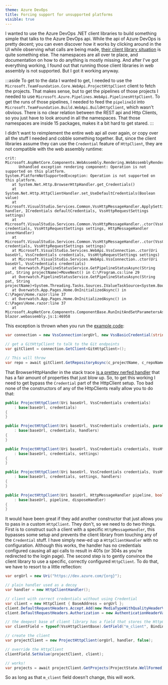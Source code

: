 ```yaml
---
theme: Azure DevOps
title: Forcing support for unsupported platforms
visible: true
---
```


I wanted to use the Azure DevOps .NET client libraries to build something simple that talks to the Azure DevOps api. While the api of Azure DevOps is pretty decent; you can even discover how it works by clicking around in the UI while observing what calls are being made, [their client library situation](https://learn.microsoft.com/en-us/azure/devops/integrate/concepts/dotnet-client-libraries?view=azure-devops&viewFallbackFrom=vsts) is quite something else. The namespaces are all over te place, and documentation on how to do anything is mostly missing. And after I've got everything working, I found out that running those client libraries in web assembly is not supported. But I got it working anyway.

:::aside
To get to the data I wanted to get, I needed to use the `Microsoft.TeamFoundation.Core.WebApi.ProjectHttpClient` client to fetch the projects. That makes sense, but to get the pipelines of those projects I needed to use `Microsoft.Azure.Pipelines.WebApi.PipelinesHttpClient`. To get the runs of those pipelines, I needed to feed the `pipelineId` into `Microsoft.TeamFoundation.Build.WebApi.BuildHttpClient`, which wasn't obvious. There is no clear relation between the REST api and Http Clients, so you just have to look around in all the namespaces. That those namespaces are inside 15 packages, makes it a bit hard to get stared.
:::

I didn't want to reimplement the entire web api all over again, or copy over all the stuff I needed and cobble something together. But, since the client libraries assume they can use the `Credential` feature of `HttpClient`, they are not compatible with the web assembly runtime:

```stacktrace
crit: Microsoft.AspNetCore.Components.WebAssembly.Rendering.WebAssemblyRenderer[100]
      Unhandled exception rendering component: Operation is not supported on this platform.
System.PlatformNotSupportedException: Operation is not supported on this platform.
   at System.Net.Http.BrowserHttpHandler.get_Credentials()
   at System.Net.Http.HttpClientHandler.set_UseDefaultCredentials(Boolean value)
   at Microsoft.VisualStudio.Services.Common.VssHttpMessageHandler.ApplySettings(HttpMessageHandler handler, ICredentials defaultCredentials, VssHttpRequestSettings settings)
   at Microsoft.VisualStudio.Services.Common.VssHttpMessageHandler..ctor(VssCredentials credentials, VssHttpRequestSettings settings, HttpMessageHandler innerHandler)
   at Microsoft.VisualStudio.Services.Common.VssHttpMessageHandler..ctor(VssCredentials credentials, VssHttpRequestSettings settings)
   at Microsoft.VisualStudio.Services.WebApi.VssConnection..ctor(Uri baseUrl, VssCredentials credentials, VssHttpRequestSettings settings)
   at Microsoft.VisualStudio.Services.WebApi.VssConnection..ctor(Uri baseUrl, VssCredentials credentials)
   at Overwatch.PipelineStatusService.GetPipelineStatusAsync(String pat, String projectName)+MoveNext() in C:\Program.cs:line 29
   at Overwatch.PipelineStatusService.GetPipelineStatusAsync(String pat, String projectName)+System.Threading.Tasks.Sources.IValueTaskSource<System.Boolean>.GetResult()
   at Overwatch.App.Pages.Home.OnInitializedAsync() in C:\Pages\Home.razor:line 37
   at Overwatch.App.Pages.Home.OnInitializedAsync() in C:\Pages\Home.razor:line 37
   at Microsoft.AspNetCore.Components.ComponentBase.RunInitAndSetParametersAsync() blazor.webassembly.js:1:46958
```

This exception is thrown when you run the [example code](https://learn.microsoft.com/en-us/azure/devops/integrate/concepts/dotnet-client-libraries?view=azure-devops#connect):

```csharp
var connection = new VssConnection(orgUrl, new VssBasicCredential(string.Empty, personalAccessToken));

// get a GitHttpClient to talk to the Git endpoints
var gitClient = connection.GetClient<GitHttpClient>();

// This will throw
var repo = await gitClient.GetRepositoryAsync(c_projectName, c_repoName);
```

That BrowserHttpHandler in the stack trace [is a prettey nerfed handler](https://github.com/dotnet/runtime/blob/main/src/libraries/System.Net.Http/src/System/Net/Http/BrowserHttpHandler/BrowserHttpHandler.cs) that has a fair amount of properties that just blow up. So, to get this working I need to get bypass the `Credential` part of the HttpClient setup. Too bad none of the constructors of any of the HttpClients really allow you to do that:

```csharp
public ProjectHttpClient(Uri baseUrl, VssCredentials credentials)
    : base(baseUrl, credentials)
{
}

public ProjectHttpClient(Uri baseUrl, VssCredentials credentials, params DelegatingHandler[] handlers)
    : base(baseUrl, credentials, handlers)
{
}

public ProjectHttpClient(Uri baseUrl, VssCredentials credentials, VssHttpRequestSettings settings)
    : base(baseUrl, credentials, settings)
{
}

public ProjectHttpClient(Uri baseUrl, VssCredentials credentials, VssHttpRequestSettings settings, params DelegatingHandler[] handlers)
    : base(baseUrl, credentials, settings, handlers)
{
}

public ProjectHttpClient(Uri baseUrl, HttpMessageHandler pipeline, bool disposeHandler)
    : base(baseUrl, pipeline, disposeHandler)
{
}
```

It would have been great if they add another constructor that just allows you to pass in a custom `HttpClient`. They don't, so we need to do two things. First is to construct such a client with a specific `HttpMessageHandler`, this bypasses some setup and prevents the client library from touching any of the `Credential` stuff. I have simply new-ed up a `HttpClientHandler` with no configuration. Although this works, the handler has no credentials configured causing all api calls to result in 401s (or 304s as you're redirected to the login page). The second step is to gently convince the client library to use a specific, correctly configured `HttpClient`. To do that, we have to resort to a little reflection:

```csharp
var orgUrl = new Uri("https://dev.azure.com/{org}");

// plain handler used as a decoy
var handler = new HttpClientHandler();

// client with correct credentials without using Credential
var client = new HttpClient { BaseAddress = orgUrl };
client.DefaultRequestHeaders.Accept.Add(new MediaTypeWithQualityHeaderValue("application/json"));
client.DefaultRequestHeaders.Authorization = new AuthenticationHeaderValue("Basic", Convert.ToBase64String(Encoding.ASCII.GetBytes($":{pat}")));

// the deepest base of client library has a field that stores the HttpClient that used to make HTTP calls
var clientField = typeof(VssHttpClientBase).GetField("m_client", BindingFlags.NonPublic | BindingFlags.Instance)!;

// create the client
var projectClient = new ProjectHttpClient(orgUrl, handler, false);

// override the HttpClient
clientField.SetValue(projectClient, client);

// works!
var projects = await projectClient.GetProjects(ProjectState.WellFormed);
```

So as long as that `m_client` field doesn't change, this will work. 
